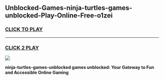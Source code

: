 
## Unblocked-Games-ninja-turtles-games-unblocked-Play-Online-Free-o1zei
<h3>
<a href="https://premium76.site?title=ninja-turtles-games-unblocked&ref=26A">CLICK TO PLAY</a></h3>
<hr>

<h3>
<a href="https://premium76.site?title=ninja-turtles-games-unblocked&ref=26A">CLICK 2 PLAY</a>
  
</h3>

<a href="https://premium76.site?title=ninja-turtles-games-unblocked&ref=26A"><img src="https://clearcache.store/games.png"></a>


**ninja-turtles-games-unblocked games unblocked: Your Gateway to Fun and Accessible Online Gaming**
